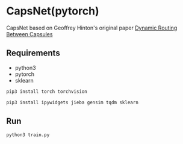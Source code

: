 # CapsNet(pytorch)

CapsNet based on Geoffrey Hinton's original paper 
[Dynamic Routing Between Capsules](https://arxiv.org/abs/1710.09829)

## Requirements

 - python3
 - pytorch
 - sklearn

```bash
pip3 install torch torchvision

pip3 install ipywidgets jieba gensim tqdm sklearn
```

## Run

```bash
python3 train.py
```

